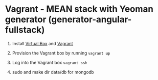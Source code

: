 # Vagrant - MEAN stack with Yeoman generator (generator-angular-fullstack)

1. Install [Virtual Box](https://www.virtualbox.org/wiki/Downloads) and [Vagrant](https://www.vagrantup.com/downloads.html)

2. Provision the Vagrant box by running `vagrant up`

3. Log into the Vagrant box
  `vagrant ssh`
  

4. sudo and make dir data/db for mongodb
